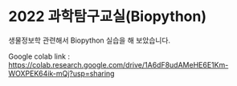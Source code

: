 # 2022 과학탐구교실(Biopython)

생물정보학 관련해서 Biopython 실습을 해 보았습니다.

Google colab link : https://colab.research.google.com/drive/1A6dF8udAMeHE6E1Km-WOXPEK64ik-mQj?usp=sharing

